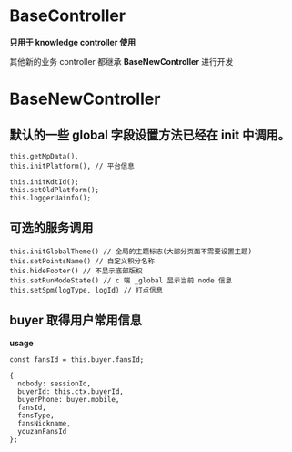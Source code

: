 # BaseController 

**只用于 knowledge controller 使用**

其他新的业务 controller 都继承 **BaseNewController** 进行开发


# BaseNewController

## 默认的一些 global 字段设置方法已经在 init 中调用。

```
this.getMpData(),
this.initPlatform(), // 平台信息

this.initKdtId();
this.setOldPlatform();
this.loggerUainfo();
```

## 可选的服务调用

```
this.initGlobalTheme() // 全局的主题标志(大部分页面不需要设置主题)
this.setPointsName() // 自定义积分名称
this.hideFooter() // 不显示底部版权
this.setRunModeState() // c 端 _global 显示当前 node 信息
this.setSpm(logType, logId) // 打点信息
```

## buyer 取得用户常用信息

**usage**

```
const fansId = this.buyer.fansId;

{
  nobody: sessionId,
  buyerId: this.ctx.buyerId,
  buyerPhone: buyer.mobile,
  fansId,
  fansType,
  fansNickname,
  youzanFansId
};
```